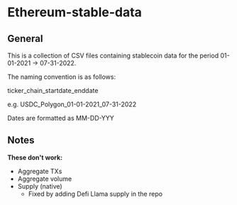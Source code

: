 # Ethereum-stable-data

## General

This is a collection of CSV files containing stablecoin data for the period 01-01-2021 -> 07-31-2022.

The naming convention is as follows:

ticker_chain_startdate_enddate

e.g. USDC_Polygon_01-01-2021_07-31-2022

Dates are formatted as MM-DD-YYY

## Notes
**These don't work:**
<ul>
  <li>Aggregate TXs</li>
  <li>Aggregate volume</li>
  <li>Supply (native)
    <ul>
      <li>Fixed by adding Defi Llama supply in the repo</li>
    </ul>
  </li>

</ul>
